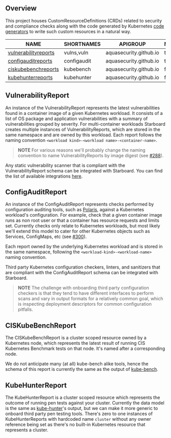 ## Overview

This project houses CustomResourceDefinitions (CRDs) related to security and compliance checks along with the code
generated by Kubernetes [code generators][k8s-code-generator] to write such custom resources in a natural way.

| NAME                                             | SHORTNAMES   | APIGROUP               | NAMESPACED |  KIND               |
| ------------------------------------------------ | ------------ | ---------------------- | ---------- | ------------------- |
| [vulnerabilityreports][vulnerabilityreports-crd] | vulns,vuln   | aquasecurity.github.io | true       | [VulnerabilityReport](#vulnerabilityreport) |
| [configauditreports][configauditreports-crd]     | configaudit  | aquasecurity.github.io | true       | [ConfigAuditReport](#configauditreport)     |
| [ciskubebenchreports][ciskubebenchreports-crd]   | kubebench    | aquasecurity.github.io | false      | [CISKubeBenchReport](#ciskubebenchreport)   |
| [kubehunterreports][kubehunterreports-crd]       | kubehunter   | aquasecurity.github.io | false      | [KubeHunterReport](#kubehunterreport)       |

## VulnerabilityReport

An instance of the VulnerabilityReport represents the latest vulnerabilities found in a container image of a given
Kubernetes workload. It consists of a list of OS package and application vulnerabilities with a summary of
vulnerabilities grouped by severity. For multi-container workloads Starboard creates multiple instances
of VulnerabilityReports, which are stored in the same namespace and are owned by this workload. Each report follows the
naming convention `<workload kind>-<workload name>-<container-name>`.

> **NOTE** For various reasons we'll probably change the naming convention to name VulnerabilityReports by image digest (see [#288][issue-288]).

Any static vulnerability scanner that is compliant with the VulnerabilityReport schema can be integrated with Starboard.
You can find the list of available integrations [here](./integrations/vulnerability-scanners/index.md).

## ConfigAuditReport

An instance of the ConfigAuditReport represents checks performed by configuration auditing tools, such as [Polaris][polaris],
against a Kubernetes workload's configuration. For example, check that a given container image runs as non root user
or that a container has resource requests and limits set. Currently checks only relate to Kubernetes workloads, but most
likely we'll extend this model to cater for other Kubernetes objects such as Services, ConfigMaps, etc (see [#300][discussion-300]).

Each report owned by the underlying Kubernetes workload and is stored in the same namespace, following the
`<workload-kind>-<workload-name>` naming convention.

Third party Kubernetes configuration checkers, linters, and sanitizers that are compliant with the ConfigAuditReport
schema can be integrated with Starboard.

> **NOTE** The challenge with onboarding third party configuration checkers is that they tend to have different interfaces
> to perform scans and vary in output formats for a relatively common goal, which is inspecting deployment descriptors
> for common configuration pitfalls.

## CISKubeBenchReport

The CISKubeBenchReport is a cluster scoped resource owned by a Kubernetes node, which represents the latest result
of running CIS Kubernetes Benchmark tests on that node. It's named after a corresponding node.

We do not anticipate many (at all) kube-bench alike tools, hence the schema of this report is currently the same as
the output of [kube-bench].

## KubeHunterReport

The KubeHunterReport is a cluster scoped resource which represents the outcome of running pen tests against your cluster.
Currently the data model is the same as [kube-hunter]'s output, but we can make it more generic to onboard third
party pen testing tools. There's zero to one instances of KubeHunterReports with hardcoded name `cluster` without any
owner reference being set as there's no built-in Kubernetes resource that represents a cluster.

[k8s-code-generator]: https://github.com/kubernetes/code-generator

[vulnerabilityreports-crd]: https://raw.githubusercontent.com/aquasecurity/starboard/main/deploy/crd/vulnerabilityreports.crd.yaml
[ciskubebenchreports-crd]: https://raw.githubusercontent.com/aquasecurity/starboard/main/deploy/crd/ciskubebenchreports.crd.yaml
[kubehunterreports-crd]: https://raw.githubusercontent.com/aquasecurity/starboard/main/deploy/crd/kubehunterreports.crd.yaml
[configauditreports-crd]: https://raw.githubusercontent.com/aquasecurity/starboard/main/deploy/crd/configauditreports.crd.yaml

[issue-288]: https://github.com/aquasecurity/starboard/issues/288
[discussion-300]: https://github.com/aquasecurity/starboard/discussions/300
[polaris]: https://github.com/FairwindsOps/polaris
[kube-bench]: https://github.com/aquasecurity/kube-bench
[kube-hunter]: https://github.com/aquasecurity/kube-hunter
